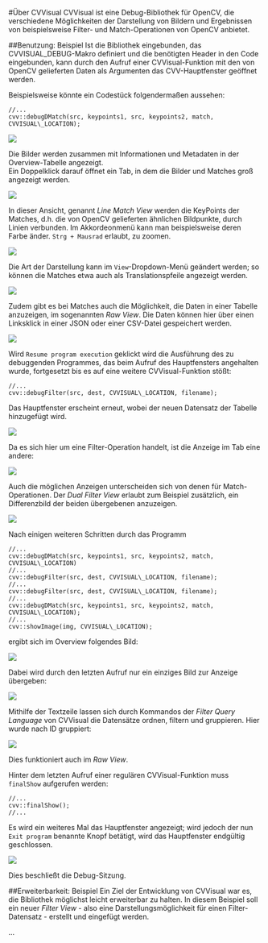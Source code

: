 #Über CVVisual
CVVisual ist eine Debug-Bibliothek für OpenCV, die verschiedene Möglichkeiten der Darstellung von Bildern und Ergebnissen von beispielsweise Filter- und Match-Operationen von OpenCV anbietet.  

##Benutzung: Beispiel
Ist die Bibliothek eingebunden, das CVVISUAL\_DEBUG-Makro definiert und die benötigten Header in den Code eingebunden, kann durch den Aufruf einer CVVisual-Funktion mit den von OpenCV gelieferten Daten als Argumenten das CVV-Hauptfenster geöffnet werden.

Beispielsweise könnte ein Codestück folgendermaßen aussehen:

	//...
	cvv::debugDMatch(src, keypoints1, src, keypoints2, match, CVVISUAL\_LOCATION);

![](../images_ueberblick/MainWindow.jpg)

Die Bilder werden zusammen mit Informationen und Metadaten in der Overview-Tabelle angezeigt.  
Ein Doppelklick darauf öffnet ein Tab, in dem die Bilder und Matches groß angezeigt werden.

![](../images_ueberblick/LineMatchViewTab.jpg)

In dieser Ansicht, genannt *Line Match View* werden die KeyPoints der Matches, d.h. die von OpenCV gelieferten ähnlichen Bildpunkte, durch Linien verbunden. Im Akkordeonmenü kann man beispielsweise deren Farbe änder. `Strg + Mausrad` erlaubt, zu zoomen.

![](../images_ueberblick/LineMatchViewZoomed.jpg)

Die Art der Darstellung kann im `View`-Dropdown-Menü geändert werden; so können die Matches etwa auch als Translationspfeile angezeigt werden.

![](../images_ueberblick/TranslationMatchViewTab.jpg)

Zudem gibt es bei Matches auch die Möglichkeit, die Daten in einer Tabelle anzuzeigen, im sogenannten 
*Raw View*. Die Daten können hier über einen Linksklick in einer JSON oder einer CSV-Datei gespeichert 
werden.

![](../images_ueberblick/RawviewTab.jpg)

Wird `Resume program execution` geklickt wird die Ausführung des zu debuggenden Programmes, das beim Aufruf des Hauptfensters angehalten wurde, fortgesetzt bis es auf eine weitere CVVisual-Funktion
stößt:

	//...
	cvv::debugFilter(src, dest, CVVISUAL\_LOCATION, filename);

Das Hauptfenster erscheint erneut, wobei der neuen Datensatz der Tabelle hinzugefügt wird.

![](../images_ueberblick/MainWindowTwoCalls.jpg)

Da es sich hier um eine Filter-Operation handelt, ist die Anzeige im Tab eine andere:

![](../images_ueberblick/DefaultFilterViewTab.jpg)

Auch die möglichen Anzeigen unterscheiden sich von denen für Match-Operationen.
Der *Dual Filter View* erlaubt zum Beispiel zusätzlich, ein Differenzbild der beiden übergebenen anzuzeigen.

![](../images_ueberblick/DualfilterViewDiffImg.jpg)

Nach einigen weiteren Schritten durch das Programm

	//...
	cvv::debugDMatch(src, keypoints1, src, keypoints2, match, CVVISUAL\_LOCATION)
	//...
	cvv::debugFilter(src, dest, CVVISUAL\_LOCATION, filename);
	//...
	cvv::debugFilter(src, dest, CVVISUAL\_LOCATION, filename); 
	//...
	cvv::debugDMatch(src, keypoints1, src, keypoints2, match, CVVISUAL\_LOCATION);
	//...
	cvv::showImage(img, CVVISUAL\_LOCATION);

ergibt sich im Overview folgendes Bild:

![](../images_ueberblick/MainWindowFull.jpg)

Dabei wird durch den letzten Aufruf nur ein einziges Bild zur Anzeige übergeben:

![](../images_ueberblick/SingleImageTab)

Mithilfe der Textzeile lassen sich durch Kommandos der *Filter Query Language* von CVVisual die Datensätze ordnen, filtern und gruppieren. Hier wurde nach ID gruppiert:

![](../images_ueberblick/OverviewFilterQueryGroupByID.jpg)

Dies funktioniert auch im *Raw View*.

Hinter dem letzten Aufruf einer regulären CVVisual-Funktion muss `finalShow` aufgerufen werden:

	//...
	cvv::finalShow();
	//...

Es wird ein weiteres Mal das Hauptfenster angezeigt; wird jedoch der nun `Exit program` benannte Knopf
betätigt, wird das Hauptfenster endgültig geschlossen.

![](../images_ueberblick/OverviewExitProgram.jpg)
  
Dies beschließt die Debug-Sitzung.

##Erweiterbarkeit: Beispiel
Ein Ziel der Entwicklung von CVVisual war es, die Bibliothek möglichst leicht erweiterbar zu halten.
In diesem Beispiel soll ein neuer *Filter View* - also eine Darstellungsmöglichkeit für einen Filter-Datensatz -
erstellt und eingefügt werden.

...


